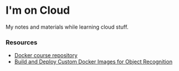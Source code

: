 # I'm on Cloud

My notes and materials while learning cloud stuff.

### Resources
* [Docker course repository](https://github.com/hasibzunair/learn-docker)
* [Build and Deploy Custom Docker Images for Object Recognition](https://pub.towardsai.net/build-and-deploy-custom-docker-images-for-object-recognition-d0d127b2603b)